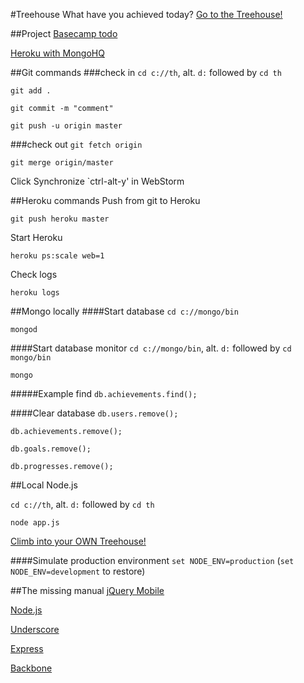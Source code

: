 #Treehouse
What have you achieved today?
[Go to the Treehouse!](http://www.treehouse.io)

##Project
[Basecamp todo](https://lejbrinkbennerhult.basecamphq.com/projects/9535387-treehouse/todo_lists)

[Heroku with MongoHQ](https://api.heroku.com/myapps/treehouseapp)

##Git commands
###check in
`cd c://th`, alt. `d:` followed by `cd th`

`git add .`

`git commit -m "comment"`

`git push -u origin master`

###check out
`git fetch origin`

`git merge origin/master`

Click Synchronize `ctrl-alt-y' in WebStorm

##Heroku commands
Push from git to Heroku

`git push heroku master`

Start Heroku

`heroku ps:scale web=1`

Check logs

`heroku logs`

##Mongo locally
####Start database
`cd c://mongo/bin`

`mongod`

####Start database monitor
`cd c://mongo/bin`, alt. `d:` followed by `cd mongo/bin`

`mongo`

#####Example find
`db.achievements.find();`

####Clear database
`db.users.remove();`

`db.achievements.remove();`

`db.goals.remove();`

`db.progresses.remove();`

##Local Node.js

`cd c://th`, alt. `d:` followed by `cd th`

`node app.js`

[Climb into your OWN Treehouse!](http://localhost:3000/)

####Simulate production environment
`set NODE_ENV=production` (`set NODE_ENV=development` to restore)

##The missing manual
[jQuery Mobile](http://jquerymobile.com/)

[Node.js](http://nodejs.org/)

[Underscore](http://documentcloud.github.com/underscore/)

[Express](http://expressjs.com/)

[Backbone](http://documentcloud.github.com/backbone/)

